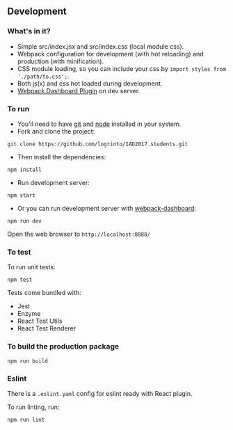 <!--

## todo
https://github.com/alicoding/react-webpack-babel/commit/03405455e6b2b228914703e9f6dcdb2995616b58
https://github.com/alicoding/react-webpack-babel/commit/b40f1f6dbe737d82151c952450238e3ed18333ef


https://github.com/alicoding/react-webpack-babel

http://lollyrock.com/articles/nodejs-encryption/
https://forum.serverless.com/t/storing-database-credentials-securely/1370/9
https://github.com/robinmoisson/staticrypt

-->





## Development

### What's in it?
* Simple src/index.jsx and src/index.css (local module css).
* Webpack configuration for development (with hot reloading) and production (with minification).
* CSS module loading, so you can include your css by ```import styles from './path/to.css';```.
* Both js(x) and css hot loaded during development.
* [Webpack Dashboard Plugin](https://github.com/FormidableLabs/webpack-dashboard) on dev server.

### To run

* You'll need to have [git](https://git-scm.com/) and [node](https://nodejs.org/en/) installed in your system.
* Fork and clone the project:

```
git clone https://github.com/logrinto/IAD2017.students.git
```

* Then install the dependencies:

```
npm install
```

* Run development server:

```
npm start
```

* Or you can run development server with [webpack-dashboard](https://github.com/FormidableLabs/webpack-dashboard):

```
npm run dev
```

Open the web browser to `http://localhost:8888/`

### To test
To run unit tests:

```
npm test
```

Tests come bundled with:

* Jest
* Enzyme
* React Test Utils
* React Test Renderer

### To build the production package

```
npm run build
```

### Eslint
There is a `.eslint.yaml` config for eslint ready with React plugin.

To run linting, run:

```
npm run lint
```

